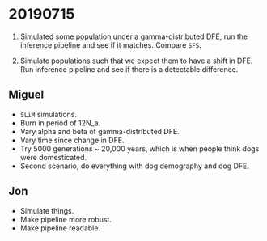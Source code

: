 # 20190715

1.  Simulated some population under a gamma-distributed DFE, run the inference pipeline and see if it matches. Compare `SFS`.

2.  Simulate populations such that we expect them to have a shift in DFE. Run inference pipeline and see if there is a detectable difference.

## Miguel
*  `SLiM` simulations.
*  Burn in period of 12N_a.
*  Vary alpha and beta of gamma-distributed DFE.
*  Vary time since change in DFE.
*  Try 5000 generations ~ 20,000 years, which is when people think dogs were domesticated.
*  Second scenario, do everything with dog demography and dog DFE.

## Jon
*  Simulate things.
*  Make pipeline more robust.
*  Make pipeline readable.
